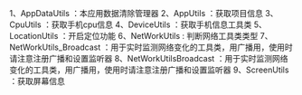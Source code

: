 1、AppDataUtils ：本应用数据清除管理器
2、AppUtils ：获取项目信息
3、CpuUtils ：获取手机cpu信息
4、DeviceUtils ：获取手机信息工具类
5、LocationUtils ：开启定位功能
6、NetWorkUtils : 判断网络工具类类型
7、NetWorkUtils_Broadcast ：用于实时监测网络变化的工具类，用广播用，使用时请注意注册广播和设置监听器
8、NetWorkUtilsBroadcast ：用于实时监测网络变化的工具类，用广播用，使用时请注意注册广播和设置监听器
9、ScreenUtils ：获取屏幕信息
